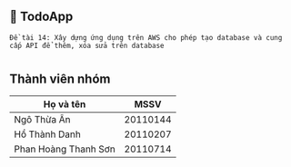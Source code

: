 ## 📔 TodoApp

    Đề tài 14: Xây dựng ứng dụng trên AWS cho phép tạo database và cung cấp API để thêm, xóa sửa trên database

#
## Thành viên nhóm

| Họ và tên            | MSSV     |
| -------------------- | -------- |
| Ngô Thừa Ân          | 20110144 |
| Hồ Thành Danh        | 20110207 |
| Phan Hoàng Thanh Sơn | 20110714 |
